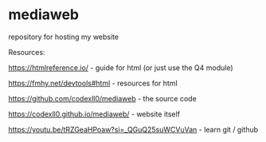 # mediaweb
repository for hosting my website

Resources:

https://htmlreference.io/ - guide for html (or just use the Q4 module)

https://fmhy.net/devtools#html - resources for html

https://github.com/codexll0/mediaweb - the source code

https://codexll0.github.io/mediaweb/ - website itself

https://youtu.be/tRZGeaHPoaw?si=_QGuQ25suWCVuVan - learn git / github
